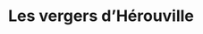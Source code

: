 ---
title: "Les vergers d’Hérouville"
url: /herouville-en-vexin/les-vergers-dherouville/
shop: légumes
---